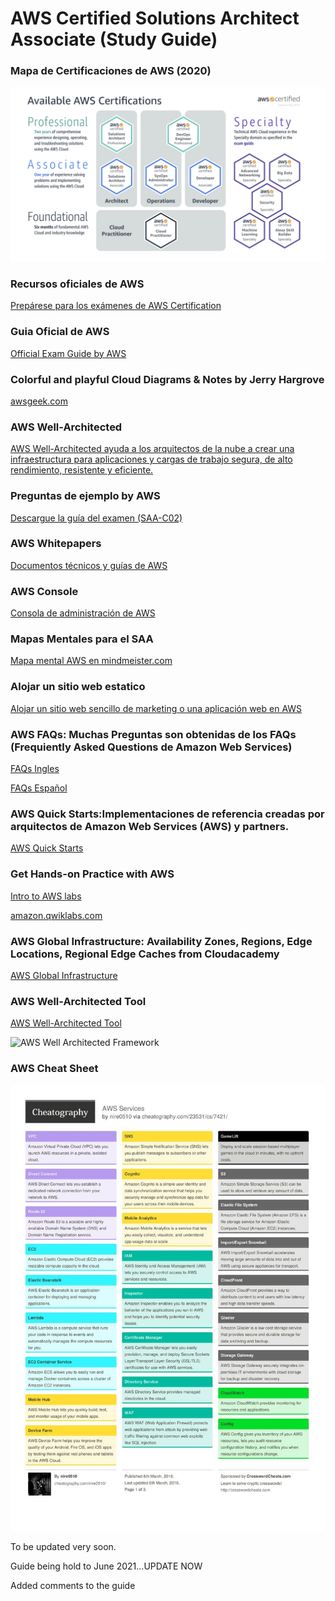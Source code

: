 # AWS Certified Solutions Architect Associate (Study Guide)

### Mapa de Certificaciones de AWS (2020)

![certs](aws-certs-map2.png)

### Recursos oficiales de AWS

[Prepárese para los exámenes de AWS Certification](https://aws.amazon.com/es/certification/certification-prep/?nc2=sb_ce_ep)

### Guia Oficial de AWS

[Official Exam Guide by AWS](https://d1.awsstatic.com/training-and-certification/docs-sa-assoc/AWS-Certified-Solutions-Architect-Associate_Exam-Guide.pdf)

### Colorful and playful Cloud Diagrams & Notes by Jerry Hargrove

[awsgeek.com](https://www.awsgeek.com/)

### AWS Well-Architected

[AWS Well-Architected ayuda a los arquitectos de la nube a crear una infraestructura para aplicaciones y cargas de trabajo segura, de alto rendimiento, resistente y eficiente.](https://aws.amazon.com/es/architecture/well-architected/?wa-lens-whitepapers.sort-by=item.additionalFields.sortDate&wa-lens-whitepapers.sort-order=desc)

### Preguntas de ejemplo by AWS
[Descargue la guía del examen (SAA-C02)](https://d1.awsstatic.com/training-and-certification/docs-sa-assoc/AWS-Certified-Solutions-Architect-Associate_Sample-Questions.pdf)


### AWS Whitepapers
[Documentos técnicos y guías de AWS](https://aws.amazon.com/es/whitepapers/?whitepapers-main.sort-by=item.additionalFields.sortDate&whitepapers-main.sort-order=desc)


### AWS Console
[Consola de administración de AWS](https://aws.amazon.com/es/console/)

### Mapas Mentales para el SAA
[Mapa mental AWS en mindmeister.com](https://www.mindmeister.com/es/1179061789/aws-certified-solutions-architect-associate)

### Alojar un sitio web estatico
[Alojar un sitio web sencillo de marketing o una aplicación web en AWS](https://aws.amazon.com/es/getting-started/hands-on/host-static-website/)

### AWS FAQs: Muchas Preguntas son obtenidas de los FAQs (Frequiently Asked Questions de Amazon Web Services)
[FAQs Ingles](https://aws.amazon.com/faqs/?nc1=h_ls)

[FAQs Español](https://aws.amazon.com/es/faqs/?nc1=h_ls)

### AWS Quick Starts:Implementaciones de referencia creadas por arquitectos de Amazon Web Services (AWS) y partners.

[AWS Quick Starts](https://aws.amazon.com/quickstart/?nc1=h_ls&solutions-all.sort-by=item.additionalFields.sortDate&solutions-all.sort-order=desc&awsf.filter-tech-category=*all&awsf.filter-industry=*all&awsf.filter-source-category=*all&awsf.filter-content-type=*all)

### Get Hands-on Practice with AWS

[Intro to AWS labs](https://aws.amazon.com/training/intro-to-aws-labs/)

[amazon.qwiklabs.com](https://amazon.qwiklabs.com/)

### AWS Global Infrastructure: Availability Zones, Regions, Edge Locations, Regional Edge Caches from Cloudacademy
[AWS Global Infrastructure](https://cloudacademy.com/blog/aws-global-infrastructure/)

### AWS Well-Architected Tool
[AWS Well-Architected Tool](https://us-west-2.console.aws.amazon.com/wellarchitected/home?region=us-west-2#/welcome)

![AWS Well Architected Framework](waf-en-español.jpg)

### AWS Cheat Sheet

![AWS Cheat Sheet](aws-cheat-sheet-nire510.jpg)

To be updated very soon.

Guide being hold to June 2021...UPDATE NOW

Added comments to the guide 



